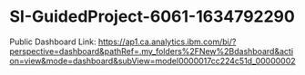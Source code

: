 # SI-GuidedProject-6061-1634792290
Public Dashboard Link:
https://ap1.ca.analytics.ibm.com/bi/?perspective=dashboard&pathRef=.my_folders%2FNew%2Bdashboard&action=view&mode=dashboard&subView=model0000017cc224c51d_00000002
